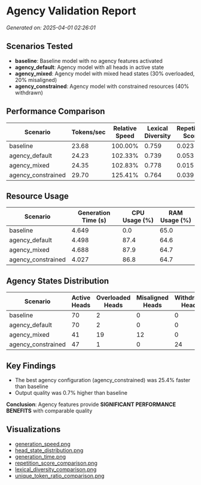 # Agency Validation Report

*Generated on: 2025-04-01 02:26:01*

## Scenarios Tested

- **baseline**: Baseline model with no agency features activated
- **agency_default**: Agency model with all heads in active state
- **agency_mixed**: Agency model with mixed head states (30% overloaded, 20% misaligned)
- **agency_constrained**: Agency model with constrained resources (40% withdrawn)

## Performance Comparison

| Scenario | Tokens/sec | Relative Speed | Lexical Diversity | Repetition Score |
|----------|------------|----------------|-------------------|------------------|
| baseline | 23.68 | 100.00% | 0.759 | 0.023 |
| agency_default | 24.23 | 102.33% | 0.739 | 0.053 |
| agency_mixed | 24.35 | 102.83% | 0.778 | 0.015 |
| agency_constrained | 29.70 | 125.41% | 0.764 | 0.039 |

## Resource Usage

| Scenario | Generation Time (s) | CPU Usage (%) | RAM Usage (%) |
|----------|---------------------|---------------|---------------|
| baseline | 4.649 | 0.0 | 65.0 |
| agency_default | 4.498 | 87.4 | 64.6 |
| agency_mixed | 4.688 | 87.9 | 64.7 |
| agency_constrained | 4.027 | 86.8 | 64.7 |

## Agency States Distribution

| Scenario | Active Heads | Overloaded Heads | Misaligned Heads | Withdrawn Heads | Violations |
|----------|--------------|------------------|------------------|----------------|------------|
| baseline | 70 | 2 | 0 | 0 | 0 |
| agency_default | 70 | 2 | 0 | 0 | 0 |
| agency_mixed | 41 | 19 | 12 | 0 | 0 |
| agency_constrained | 47 | 1 | 0 | 24 | 20184 |

## Key Findings

- The best agency configuration (agency_constrained) was 25.4% faster than baseline
- Output quality was 0.7% higher than baseline

**Conclusion**: Agency features provide **SIGNIFICANT PERFORMANCE BENEFITS** with comparable quality

## Visualizations

- [generation_speed.png](generation_speed.png)
- [head_state_distribution.png](head_state_distribution.png)
- [generation_time.png](generation_time.png)
- [repetition_score_comparison.png](repetition_score_comparison.png)
- [lexical_diversity_comparison.png](lexical_diversity_comparison.png)
- [unique_token_ratio_comparison.png](unique_token_ratio_comparison.png)
